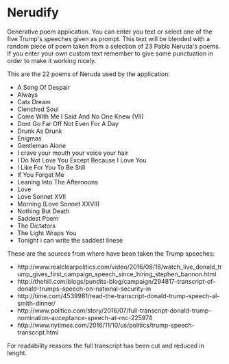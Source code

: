 # Nerudify
Generative poem application.
You can enter you text or select one of the five Trump's speeches given as prompt.
This text will be blended with a random piece of poem taken from a selection of 23 Pablo Neruda's poems.
If you enter your own custom text remember to give some punctuation in order to make it working nicely.

This are the 22 poems of Neruda used by the application:

<ul>
<li>A Song Of Despair</li>
<li>Always</li>
<li>Cats Dream</li>
<li>Clenched Soul</li>
<li>Come With Me I Said And No One Knew (VII)</li>
<li>Dont Go Far Off Not Even For A Day</li>
<li>Drunk As Drunk</li>
<li>Enigmas</li>
<li>Gentleman Alone</li>
<li>I crave your mouth your voice your hair</li>
<li>I Do Not Love You Except Because I Love You</li>
<li>I Like For You To Be Still</li>
<li>If You Forget Me</li>
<li>Leaning Into The Afternoons</li>
<li>Love</li>
<li>Love Sonnet XVII</li>
<li>Morning (Love Sonnet XXVII)</li>
<li>Nothing But Death</li>
<li>Saddest Poem</li>
<li>The Dictators</li>
<li>The Light Wraps You</li>
<li>Tonight i can write the saddest linese</li>
</ul>

These are the sources from where have been taken the Trump speeches:

<ul>
<li>http://www.realclearpolitics.com/video/2016/08/18/watch_live_donald_trump_gives_first_campaign_speech_since_hiring_stephen_bannon.html</li>
<li>http://thehill.com/blogs/pundits-blog/campaign/294817-transcript-of-donald-trumps-speech-on-national-security-in</li>
<li>http://time.com/4539981/read-the-transcript-donald-trump-speech-al-smith-dinner/</li>
<li>http://www.politico.com/story/2016/07/full-transcript-donald-trump-nomination-acceptance-speech-at-rnc-225974</li>
<li>http://www.nytimes.com/2016/11/10/us/politics/trump-speech-transcript.html</li>
</ul>

For readability reasons the full transcript has been cut and reduced in lenght.














